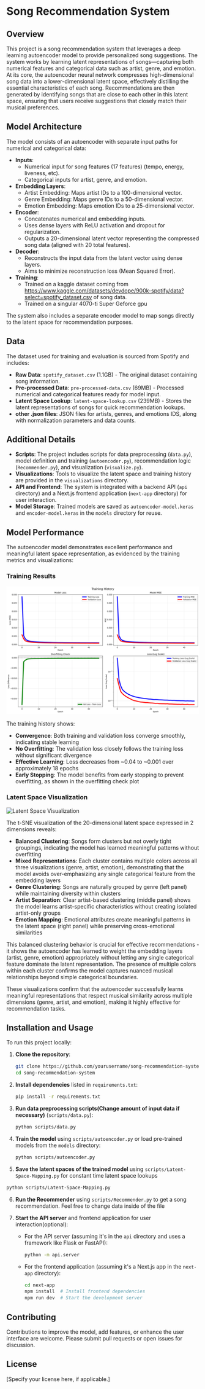 # Song Recommendation System

## Overview

This project is a song recommendation system that leverages a deep learning autoencoder model to provide personalized song suggestions. The system works by learning latent representations of songs—capturing both numerical features and categorical data such as artist, genre, and emotion. At its core, the autoencoder neural network compresses high-dimensional song data into a lower-dimensional latent space, effectively distilling the essential characteristics of each song. Recommendations are then generated by identifying songs that are close to each other in this latent space, ensuring that users receive suggestions that closely match their musical preferences.

## Model Architecture

The model consists of an autoencoder with separate input paths for numerical and categorical data:

- **Inputs**:
  - Numerical input for song features (17 features) (tempo, energy, liveness, etc).
  - Categorical inputs for artist, genre, and emotion.
- **Embedding Layers**:
  - Artist Embedding: Maps artist IDs to a 100-dimensional vector.
  - Genre Embedding: Maps genre IDs to a 50-dimensional vector.
  - Emotion Embedding: Maps emotion IDs to a 25-dimensional vector.
- **Encoder**:
  - Concatenates numerical and embedding inputs.
  - Uses dense layers with ReLU activation and dropout for regularization.
  - Outputs a 20-dimensional latent vector representing the compressed song data (aligned with 20 total features).
- **Decoder**:
  - Reconstructs the input data from the latent vector using dense layers.
  - Aims to minimize reconstruction loss (Mean Squared Error).
- **Training**:
  - Trained on a kaggle dataset coming from https://www.kaggle.com/datasets/devdope/900k-spotify/data?select=spotify_dataset.csv of song data.
  - Trained on a singular 4070-ti Super Geforce gpu

The system also includes a separate encoder model to map songs directly to the latent space for recommendation purposes.

## Data

The dataset used for training and evaluation is sourced from Spotify and includes:

- **Raw Data**: `spotify_dataset.csv` (1.1GB) - The original dataset containing song information.
- **Pre-processed Data**: `pre-processed-data.csv` (69MB) - Processed numerical and categorical features ready for model input.
- **Latent Space Lookup**: `latent-space-lookup.csv` (239MB) - Stores the latent representations of songs for quick recommendation lookups.
- **other .json files**: JSON files for artists, genres, and emotions IDS, along with normalization parameters and data counts.

## Additional Details

- **Scripts**: The project includes scripts for data preprocessing (`data.py`), model definition and training (`autoencoder.py`), recommendation logic (`Recommender.py`), and visualization (`visualize.py`).
- **Visualizations**: Tools to visualize the latent space and training history are provided in the `visualizations` directory.
- **API and Frontend**: The system is integrated with a backend API (`api` directory) and a Next.js frontend application (`next-app` directory) for user interaction.
- **Model Storage**: Trained models are saved as `autoencoder-model.keras` and `encoder-model.keras` in the `models` directory for reuse.

## Model Performance

The autoencoder model demonstrates excellent performance and meaningful latent space representation, as evidenced by the training metrics and visualizations:

### Training Results

![Training History](visualizations/training.png)

The training history shows:

- **Convergence**: Both training and validation loss converge smoothly, indicating stable learning
- **No Overfitting**: The validation loss closely follows the training loss without significant divergence
- **Effective Learning**: Loss decreases from ~0.04 to ~0.001 over approximately 18 epochs
- **Early Stopping**: The model benefits from early stopping to prevent overfitting, as shown in the overfitting check plot

### Latent Space Visualization

![Latent Space Visualization](visualizations/latent-space.png)

The t-SNE visualization of the 20-dimensional latent space expressed in 2 dimensions reveals:

- **Balanced Clustering**: Songs form clusters but not overly tight groupings, indicating the model has learned meaningful patterns without overfitting
- **Mixed Representations**: Each cluster contains multiple colors across all three visualizations (genre, artist, emotion), demonstrating that the model avoids over-emphasizing any single categorical feature from the embedding layers
- **Genre Clustering**: Songs are naturally grouped by genre (left panel) while maintaining diversity within clusters
- **Artist Separation**: Clear artist-based clustering (middle panel) shows the model learns artist-specific characteristics without creating isolated artist-only groups
- **Emotion Mapping**: Emotional attributes create meaningful patterns in the latent space (right panel) while preserving cross-emotional similarities

This balanced clustering behavior is crucial for effective recommendations - it shows the autoencoder has learned to weight the embedding layers (artist, genre, emotion) appropriately without letting any single categorical feature dominate the latent representation. The presence of multiple colors within each cluster confirms the model captures nuanced musical relationships beyond simple categorical boundaries.

These visualizations confirm that the autoencoder successfully learns meaningful representations that respect musical similarity across multiple dimensions (genre, artist, and emotion), making it highly effective for recommendation tasks.

## Installation and Usage

To run this project locally:

1. **Clone the repository**:

   ```bash
   git clone https://github.com/yourusername/song-recommendation-system.git
   cd song-recommendation-system
   ```

2. **Install dependencies** listed in `requirements.txt`:

   ```bash
   pip install -r requirements.txt
   ```

3. **Run data preprocessing scripts(Change amount of input data if necessary)** (`scripts/data.py`):

   ```bash
   python scripts/data.py
   ```

4. **Train the model** using `scripts/autoencoder.py` or load pre-trained models from the `models` directory:

   ```bash
   python scripts/autoencoder.py

   ```

5. **Save the latent spaces of the trained model** using `scripts/Latent-Space-Mapping.py` for constant time latent space lookups

```bash
python scripts/Latent-Space-Mapping.py

```

6. **Run the Recommender** using `scripts/Recommender.py` to get a song recommendation. Feel free to change data inside of the file

7. **Start the API server** and frontend application for user interaction(optional):
   - For the API server (assuming it's in the `api` directory and uses a framework like Flask or FastAPI):
     ```bash
     python -m api.server
     ```
   - For the frontend application (assuming it's a Next.js app in the `next-app` directory):
     ```bash
     cd next-app
     npm install  # Install frontend dependencies
     npm run dev  # Start the development server
     ```

## Contributing

Contributions to improve the model, add features, or enhance the user interface are welcome. Please submit pull requests or open issues for discussion.

## License

[Specify your license here, if applicable.]
